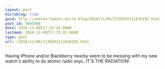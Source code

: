 ```yaml
---
layout: post
microblog: true
guid: http://vmstan-tweets.micro.blog/2010/11/09/2139293111816192.html
post_id: 3045688
date: 2010-11-09T17:23:41-0600
lastmod: 2010-11-09T17:23:41-0600
type: post
url: /2010/11/09/2139293111816192.html
---
```

Having iPhone and/or Blackberry nearby seem to be messing with my new watch's ability to do atomic radio snyc. IT'S THE RADIATION!
